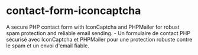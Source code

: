 # contact-form-iconcaptcha
A secure PHP contact form with IconCaptcha and PHPMailer for robust spam protection and reliable email sending. - Un formulaire de contact PHP sécurisé avec IconCaptcha et PHPMailer pour une protection robuste contre le spam et un envoi d'email fiable.
